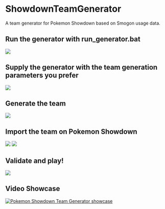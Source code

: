 # ShowdownTeamGenerator
A team generator for Pokemon Showdown based on Smogon usage data.

## Run the generator with run_generator.bat
[![](https://cdn.discordapp.com/attachments/1099804589684969593/1103748614079127642/1.PNG)]()
## Supply the generator with the team generation parameters you prefer
[![](https://media.discordapp.net/attachments/1099804589684969593/1103748614334984322/2.PNG)]()
## Generate the team
[![](https://media.discordapp.net/attachments/1099804589684969593/1103748614980898897/3.PNG)]()
## Import the team on Pokemon Showdown
[![](https://media.discordapp.net/attachments/1099804589684969593/1103748615291281478/4.PNG)]()
[![](https://media.discordapp.net/attachments/1099804589684969593/1103748615551332383/5.PNG)]()
## Validate and play!
[![](https://cdn.discordapp.com/attachments/1099804589684969593/1103748615878479993/6.PNG)]()

## Video Showcase
[![Pokemon Showdown Team Generator showcase](http://img.youtube.com/vi/iry5g_nHRZg/0.jpg)](http://www.youtube.com/watch?v=iry5g_nHRZg "Pokemon Showdown Team Generator showcase")
